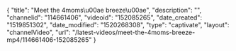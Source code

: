 {
    "title": "Meet the 4moms\u00ae breeze\u00ae",
    "description": "",
    "channelid": "114661406",
    "videoid": "152085265",
    "date_created": "1519851302",
    "date_modified": "1520268308",
    "type": "captivate",
    "layout": "channelVideo",
    "url": "\/latest-videos\/meet-the-4moms-breeze-mp4\/114661406-152085265"
}